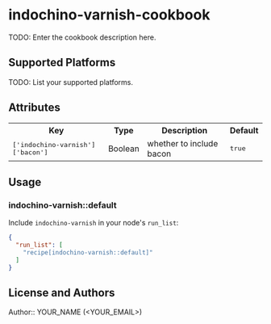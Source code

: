 # indochino-varnish-cookbook

TODO: Enter the cookbook description here.

## Supported Platforms

TODO: List your supported platforms.

## Attributes

<table>
  <tr>
    <th>Key</th>
    <th>Type</th>
    <th>Description</th>
    <th>Default</th>
  </tr>
  <tr>
    <td><tt>['indochino-varnish']['bacon']</tt></td>
    <td>Boolean</td>
    <td>whether to include bacon</td>
    <td><tt>true</tt></td>
  </tr>
</table>

## Usage

### indochino-varnish::default

Include `indochino-varnish` in your node's `run_list`:

```json
{
  "run_list": [
    "recipe[indochino-varnish::default]"
  ]
}
```

## License and Authors

Author:: YOUR_NAME (<YOUR_EMAIL>)
